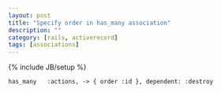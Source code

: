 ```yaml
---
layout: post
title: "Specify order in has_many association"
description: ""
category: [rails, activerecord]
tags: [associations]
---
```

{% include JB/setup %}

    has_many   :actions, -> { order :id }, dependent: :destroy


